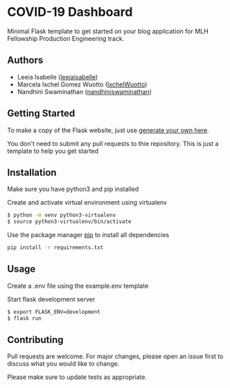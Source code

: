 # COVID-19 Dashboard

Minimal Flask template to get started on your blog application for MLH Fellowship Production Engineering track.

## Authors

* Leeia Isabelle ([leeiaisabelle](https://github.com/Leeiaisabelle))
* Marcela Ixchel Gomez Wuotto ([IxchelWuotto](https://github.com/IxchelWuotto))
* Nandhini Swaminathan ([nandhiniswaminathan](https://github.com/nandhiniswaminathan))

## Getting Started

To make a copy of the Flask website, just use [generate your own here](https://github.com/MLH-Fellowship/flask-blog/generate).

You don't need to submit any pull requests to thie repository. This is just a template to help you get started

## Installation

Make sure you have python3 and pip installed


Create and activate virtual environment using virtualenv
```bash
$ python -m venv python3-virtualenv
$ source python3-virtualenv/bin/activate
```

Use the package manager [pip](https://pip.pypa.io/en/stable/) to install all dependencies

```bash
pip install -r requirements.txt
```

## Usage


Create a .env file using the example.env template


Start flask development server
```bash
$ export FLASK_ENV=development
$ flask run
```

## Contributing
Pull requests are welcome. For major changes, please open an issue first to discuss what you would like to change.

Please make sure to update tests as appropriate.
